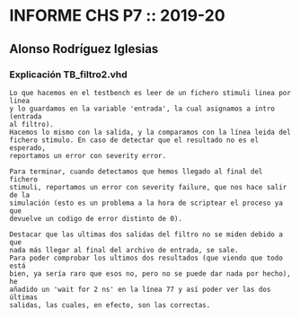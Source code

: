 # INFORME CHS P7 :: 2019-20
## Alonso Rodríguez Iglesias

### Explicación TB_filtro2.vhd
    Lo que hacemos en el testbench es leer de un fichero stimuli linea por linea
    y lo guardamos en la variable 'entrada', la cual asignamos a intro (entrada
    al filtro).
    Hacemos lo mismo con la salida, y la comparamos con la línea leida del
    fichero stimulo. En caso de detectar que el resultado no es el esperado,
    reportamos un error con severity error. 
     
    Para terminar, cuando detectamos que hemos llegado al final del fichero
    stimuli, reportamos un error con severity failure, que nos hace salir de la
    simulación (esto es un problema a la hora de scriptear el proceso ya que
    devuelve un codigo de error distinto de 0).
     
    Destacar que las ultimas dos salidas del filtro no se miden debido a que
    nada más llegar al final del archivo de entrada, se sale.
    Para poder comprobar los ultimos dos resultados (que viendo que todo está
    bien, ya sería raro que esos no, pero no se puede dar nada por hecho), he
    añadido un 'wait for 2 ns' en la línea 77 y así poder ver las dos últimas
    salidas, las cuales, en efecto, son las correctas.